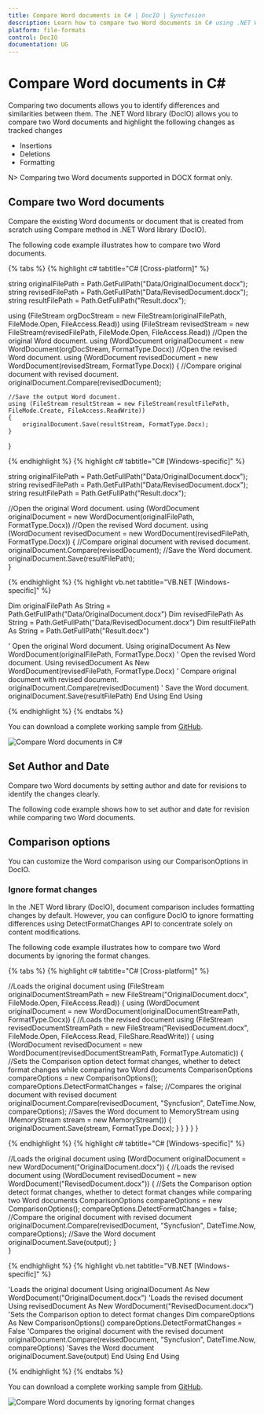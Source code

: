```yaml
---
title: Compare Word documents in C# | DocIO | Syncfusion
description: Learn how to compare two Word documents in C# using .NET Word (DocIO) library without Microsoft Word or interop dependencies.
platform: file-formats
control: DocIO
documentation: UG
---
```


# Compare Word documents in C#

Comparing two documents allows you to identify differences and similarities between them. The .NET Word library (DocIO) allows you to compare two Word documents and highlight the following changes as tracked changes
*	Insertions
*	Deletions
*	Formatting

N> Comparing two Word documents supported in DOCX format only.

## Compare two Word documents 

Compare the existing Word documents or document that is created from scratch using Compare method in .NET Word library (DocIO).

The following code example illustrates how to compare two Word documents.


{% tabs %}
{% highlight c# tabtitle="C# [Cross-platform]" %}

string originalFilePath = Path.GetFullPath("Data/OriginalDocument.docx");
string revisedFilePath = Path.GetFullPath("Data/RevisedDocument.docx");
string resultFilePath = Path.GetFullPath("Result.docx");

using (FileStream orgDocStream = new FileStream(originalFilePath, FileMode.Open, FileAccess.Read))
using (FileStream revisedStream = new FileStream(revisedFilePath, FileMode.Open, FileAccess.Read))
//Open the original Word document.
using (WordDocument originalDocument = new WordDocument(orgDocStream, FormatType.Docx))
//Open the revised Word document.
using (WordDocument revisedDocument = new WordDocument(revisedStream, FormatType.Docx))
{
    //Compare original document with revised document.
    originalDocument.Compare(revisedDocument);

    //Save the output Word document.
    using (FileStream resultStream = new FileStream(resultFilePath, FileMode.Create, FileAccess.ReadWrite))
    {
        originalDocument.Save(resultStream, FormatType.Docx);
    }
}

{% endhighlight %}
{% highlight c# tabtitle="C# [Windows-specific]" %}

string originalFilePath = Path.GetFullPath("Data/OriginalDocument.docx");
string revisedFilePath = Path.GetFullPath("Data/RevisedDocument.docx");
string resultFilePath = Path.GetFullPath("Result.docx");

//Open the original Word document.
using (WordDocument originalDocument = new WordDocument(originalFilePath, FormatType.Docx))
//Open the revised Word document.
using (WordDocument revisedDocument = new WordDocument(revisedFilePath, FormatType.Docx))
{
    //Compare original document with revised document.
    originalDocument.Compare(revisedDocument);
    //Save the Word document.
    originalDocument.Save(resultFilePath);          
}

{% endhighlight %}
{% highlight vb.net tabtitle="VB.NET [Windows-specific]" %}

Dim originalFilePath As String = Path.GetFullPath("Data/OriginalDocument.docx")
Dim revisedFilePath As String = Path.GetFullPath("Data/RevisedDocument.docx")
Dim resultFilePath As String = Path.GetFullPath("Result.docx")

' Open the original Word document.
Using originalDocument As New WordDocument(originalFilePath, FormatType.Docx)
    ' Open the revised Word document.
    Using revisedDocument As New WordDocument(revisedFilePath, FormatType.Docx)
        ' Compare original document with revised document.
        originalDocument.Compare(revisedDocument)
        ' Save the Word document.
        originalDocument.Save(resultFilePath)
    End Using
End Using

{% endhighlight %}
{% endtabs %}

You can download a complete working sample from [GitHub]().

![Compare Word documents in C#]()

## Set Author and Date 

Compare two Word documents by setting author and date for revisions to identify the changes clearly.

The following code example shows how to set author and date for revision while comparing two Word documents.

## Comparison options

You can customize the Word comparison using our ComparisonOptions in DocIO.

### Ignore format changes

In the .NET Word library (DocIO), document comparison includes formatting changes by default. However, you can configure DocIO to ignore formatting differences using DetectFormatChanges API to concentrate solely on content modifications.

The following code example illustrates how to compare two Word documents by ignoring the format changes.


{% tabs %}
{% highlight c# tabtitle="C# [Cross-platform]" %}

//Loads the original document
using (FileStream originalDocumentStreamPath = new FileStream("OriginalDocument.docx", FileMode.Open, FileAccess.Read))
{
    using (WordDocument originalDocument = new WordDocument(originalDocumentStreamPath, FormatType.Docx))
    {
        //Loads the revised document
        using (FileStream revisedDocumentStreamPath = new FileStream("RevisedDocument.docx", FileMode.Open, FileAccess.Read, FileShare.ReadWrite))
        {
            using (WordDocument revisedDocument = new WordDocument(revisedDocumentStreamPath, FormatType.Automatic))
            {
                //Sets the Comparison option detect format changes, whether to detect format changes while comparing two Word documents
                ComparisonOptions compareOptions = new ComparisonOptions();
                compareOptions.DetectFormatChanges = false;
                //Compares the original document with revised document
                originalDocument.Compare(revisedDocument, "Syncfusion", DateTime.Now, compareOptions);
                //Saves the Word document to MemoryStream
                using (MemoryStream stream = new MemoryStream())
                {
                    originalDocument.Save(stream, FormatType.Docx);
                }
            }
        }
    }
}

{% endhighlight %}
{% highlight c# tabtitle="C# [Windows-specific]" %}

//Loads the original document 
using (WordDocument originalDocument = new WordDocument("OriginalDocument.docx"))
{
    //Loads the revised document
    using (WordDocument revisedDocument = new WordDocument("RevisedDocument.docx"))
    {
        //Sets the Comparison option detect format changes, whether to detect format changes while comparing two Word documents
        ComparisonOptions compareOptions = new ComparisonOptions();
        compareOptions.DetectFormatChanges = false;
        //Compare the original document with revised document
        originalDocument.Compare(revisedDocument, "Syncfusion", DateTime.Now, compareOptions);
        //Save the Word document
        originalDocument.Save(output);
    }                 
} 

{% endhighlight %}
{% highlight vb.net tabtitle="VB.NET [Windows-specific]" %}

'Loads the original document
Using originalDocument As New WordDocument("OriginalDocument.docx")
    'Loads the revised document
    Using revisedDocument As New WordDocument("RevisedDocument.docx")
        'Sets the Comparison option to detect format changes
        Dim compareOptions As New ComparisonOptions()
        compareOptions.DetectFormatChanges = False
        'Compares the original document with the revised document
        originalDocument.Compare(revisedDocument, "Syncfusion", DateTime.Now, compareOptions)
        'Saves the Word document
        originalDocument.Save(output)
    End Using
End Using

{% endhighlight %}
{% endtabs %}

You can download a complete working sample from [GitHub]().

![Compare Word documents by ignoring format changes]()
